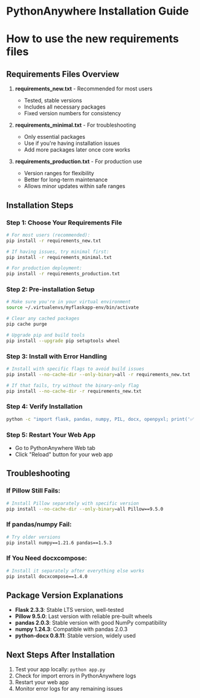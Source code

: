 # PythonAnywhere Installation Guide
# How to use the new requirements files

## Requirements Files Overview

1. **requirements_new.txt** - Recommended for most users
   - Tested, stable versions
   - Includes all necessary packages
   - Fixed version numbers for consistency

2. **requirements_minimal.txt** - For troubleshooting
   - Only essential packages
   - Use if you're having installation issues
   - Add more packages later once core works

3. **requirements_production.txt** - For production use
   - Version ranges for flexibility
   - Better for long-term maintenance
   - Allows minor updates within safe ranges

## Installation Steps

### Step 1: Choose Your Requirements File
```bash
# For most users (recommended):
pip install -r requirements_new.txt

# If having issues, try minimal first:
pip install -r requirements_minimal.txt

# For production deployment:
pip install -r requirements_production.txt
```

### Step 2: Pre-installation Setup
```bash
# Make sure you're in your virtual environment
source ~/.virtualenvs/myflaskapp-env/bin/activate

# Clear any cached packages
pip cache purge

# Upgrade pip and build tools
pip install --upgrade pip setuptools wheel
```

### Step 3: Install with Error Handling
```bash
# Install with specific flags to avoid build issues
pip install --no-cache-dir --only-binary=all -r requirements_new.txt

# If that fails, try without the binary-only flag
pip install --no-cache-dir -r requirements_new.txt
```

### Step 4: Verify Installation
```bash
python -c "import flask, pandas, numpy, PIL, docx, openpyxl; print('✅ All core packages imported successfully')"
```

### Step 5: Restart Your Web App
- Go to PythonAnywhere Web tab
- Click "Reload" button for your web app

## Troubleshooting

### If Pillow Still Fails:
```bash
# Install Pillow separately with specific version
pip install --no-cache-dir --only-binary=all Pillow==9.5.0
```

### If pandas/numpy Fail:
```bash
# Try older versions
pip install numpy==1.21.6 pandas==1.5.3
```

### If You Need docxcompose:
```bash
# Install it separately after everything else works
pip install docxcompose==1.4.0
```

## Package Version Explanations

- **Flask 2.3.3**: Stable LTS version, well-tested
- **Pillow 9.5.0**: Last version with reliable pre-built wheels
- **pandas 2.0.3**: Stable version with good NumPy compatibility
- **numpy 1.24.3**: Compatible with pandas 2.0.3
- **python-docx 0.8.11**: Stable version, widely used

## Next Steps After Installation

1. Test your app locally: `python app.py`
2. Check for import errors in PythonAnywhere logs
3. Restart your web app
4. Monitor error logs for any remaining issues
